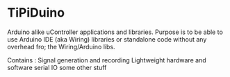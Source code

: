 # TiPiDuino
Arduino alike uController applications and libraries.
Purpose is to be able to use Arduino IDE (aka Wiring) libraries or standalone code without any overhead fro; the Wiring/Arduino libs.

Contains :
  Signal generation and recording
  Lightweight hardware and software serial IO
  some other stuff
